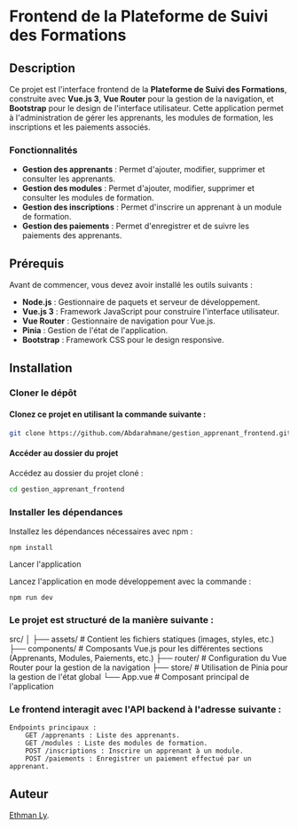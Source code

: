 # Frontend de la Plateforme de Suivi des Formations

## Description

Ce projet est l'interface frontend de la **Plateforme de Suivi des Formations**, construite avec **Vue.js 3**, **Vue Router** pour la gestion de la navigation, et **Bootstrap** pour le design de l'interface utilisateur. Cette application permet à l'administration de gérer les apprenants, les modules de formation, les inscriptions et les paiements associés.

### Fonctionnalités
- **Gestion des apprenants** : Permet d'ajouter, modifier, supprimer et consulter les apprenants.
- **Gestion des modules** : Permet d'ajouter, modifier, supprimer et consulter les modules de formation.
- **Gestion des inscriptions** : Permet d'inscrire un apprenant à un module de formation.
- **Gestion des paiements** : Permet d'enregistrer et de suivre les paiements des apprenants.

## Prérequis

Avant de commencer, vous devez avoir installé les outils suivants :

- **Node.js** : Gestionnaire de paquets et serveur de développement.
- **Vue.js 3** : Framework JavaScript pour construire l'interface utilisateur.
- **Vue Router** : Gestionnaire de navigation pour Vue.js.
- **Pinia** : Gestion de l'état de l'application.
- **Bootstrap** : Framework CSS pour le design responsive.

## Installation

### Cloner le dépôt

#### Clonez ce projet en utilisant la commande suivante :

```bash
git clone https://github.com/Abdarahmane/gestion_apprenant_frontend.git
```
#### Accéder au dossier du projet

Accédez au dossier du projet cloné :
```bash
cd gestion_apprenant_frontend
```

### Installer les dépendances

Installez les dépendances nécessaires avec npm :
```
npm install
```
Lancer l'application

Lancez l'application en mode développement avec la commande :
```
npm run dev
```


### Le projet est structuré de la manière suivante :

src/
│
├── assets/             # Contient les fichiers  statiques (images, styles, etc.)
├── components/         # Composants Vue.js pour les différentes sections (Apprenants, Modules, Paiements, etc.)
├── router/             # Configuration du Vue Router pour la gestion de la navigation
├── store/              # Utilisation de Pinia pour la gestion de l'état global
└── App.vue             # Composant principal de l'application


### Le frontend interagit avec l'API backend à l'adresse suivante :

    Endpoints principaux :
        GET /apprenants : Liste des apprenants.
        GET /modules : Liste des modules de formation.
        POST /inscriptions : Inscrire un apprenant à un module.
        POST /paiements : Enregistrer un paiement effectué par un apprenant.





## Auteur

[Ethman Ly](https://github.com/OusmaneLyDev).
